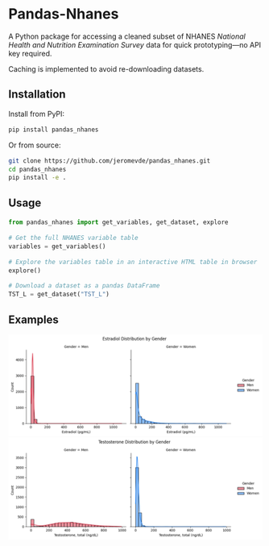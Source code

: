 # Pandas-Nhanes

A Python package for accessing a cleaned subset of NHANES 
*National Health and Nutrition Examination Survey* data for quick prototyping—no API key required.

Caching is implemented to avoid re-downloading datasets.

## Installation

Install from PyPI:

```bash
pip install pandas_nhanes
```

Or from source:

```bash
git clone https://github.com/jeromevde/pandas_nhanes.git
cd pandas_nhanes
pip install -e .
```

## Usage

```python
from pandas_nhanes import get_variables, get_dataset, explore
```
```python
# Get the full NHANES variable table
variables = get_variables()
```

```python
# Explore the variables table in an interactive HTML table in browser
explore()
```
```python
# Download a dataset as a pandas DataFrame
TST_L = get_dataset("TST_L")
```

## Examples

![estradiol](Examples/estradiol.png)
![testosterone](Examples/testosterone.png)